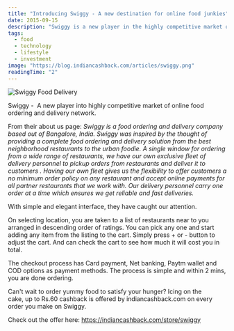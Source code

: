 ```yaml
---
title: "Introducing Swiggy - A new destination for online food junkies"
date: 2015-09-15
description: "Swiggy is a new player in the highly competitive market of online food ordering and delivery network, offering a complete food ordering and delivery solution from the best neighborhood restaurants to urban foodies."
tags:
  - food
  - technology
  - lifestyle
  - investment
image: "https://blog.indiancashback.com/articles/swiggy.png"
readingTime: "2"
---
```


![Swiggy Food Delivery](https://blog.indiancashback.com/articles/swiggy.png)


Swiggy -  A new player into highly competitive market of online food ordering and delivery network.

From their about us page:
*Swiggy is a food ordering and delivery company based out of Bangalore, India. Swiggy was inspired by the thought of providing a complete food ordering and delivery solution from the best neighborhood restaurants to the urban foodie. A single window for ordering from a wide range of restaurants, we have our own exclusive fleet of delivery personnel to pickup orders from restaurants and deliver it to customers . Having our own fleet gives us the flexibility to offer customers a no minimum order policy on any restaurant and accept online payments for all partner restaurants that we work with. Our delivery personnel carry one order at a time which ensures we get reliable and fast deliveries.*

With simple and elegant interface, they have caught our attention.

On selecting location, you are taken to a list of restaurants near to you arranged in descending order of ratings. You can pick any one and start adding any item from the listing to the cart. Simply press + or - button to adjust the cart. And can check the cart to see how much it will cost you in total.

The checkout process has Card payment, Net banking, Paytm wallet and COD options as payment methods. The process is simple and within 2 mins, you are done ordering.

Can\'t wait to order yummy food to satisfy your hunger? Icing on the cake, up to Rs.60 cashback is offered by indiancashback.com on every order you make on Swiggy.

Check out the offer here: https://indiancashback.com/store/swiggy
